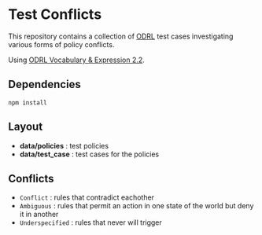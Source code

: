 # Test Conflicts

This repository contains a collection of [ODRL](https://www.w3.org/TR/odrl-model/) test cases investigating various forms of policy conflicts. 

Using [ODRL Vocabulary & Expression 2.2](https://www.w3.org/TR/odrl-vocab/).

## Dependencies

```
npm install
```

## Layout

- **data/policies** : test policies
- **data/test_case** : test cases for the policies

## Conflicts

- `Conflict` : rules that contradict eachother
- `Ambiguous` : rules that permit an action in one state of the world but deny it in another
- `Underspecified` : rules that never will trigger